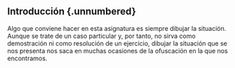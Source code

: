


## Introducción {.unnumbered}






Algo que conviene hacer en esta asignatura es siempre dibujar la situación.
Aunque se trate de un caso particular y, por tanto, no sirva como
demostración ni como resolución de un ejercicio, dibujar la situación que se
nos presenta nos saca en muchas ocasiones de la ofuscación en la que nos
encontramos.


